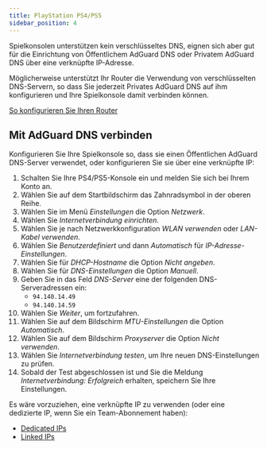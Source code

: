 ```yaml
---
title: PlayStation PS4/PS5
sidebar_position: 4
---
```


Spielkonsolen unterstützen kein verschlüsseltes DNS, eignen sich aber gut für die Einrichtung von Öffentlichem AdGuard DNS oder Privatem AdGuard DNS über eine verknüpfte IP-Adresse.

Möglicherweise unterstützt Ihr Router die Verwendung von verschlüsselten DNS-Servern, so dass Sie jederzeit Privates AdGuard DNS auf ihm konfigurieren und Ihre Spielkonsole damit verbinden können.

[So konfigurieren Sie Ihren Router](/private-dns/connect-devices/routers/routers.md)

## Mit AdGuard DNS verbinden

Konfigurieren Sie Ihre Spielkonsole so, dass sie einen Öffentlichen AdGuard DNS-Server verwendet, oder konfigurieren Sie sie über eine verknüpfte IP:

1. Schalten Sie Ihre PS4/PS5-Konsole ein und melden Sie sich bei Ihrem Konto an.
2. Wählen Sie auf dem Startbildschirm das Zahnradsymbol in der oberen Reihe.
3. Wählen Sie im Menü _Einstellungen_ die Option _Netzwerk_.
4. Wählen Sie _Internetverbindung einrichten_.
5. Wählen Sie je nach Netzwerkkonfiguration _WLAN verwenden_ oder _LAN-Kabel verwenden_.
6. Wählen Sie _Benutzerdefiniert_ und dann _Automatisch_ für _IP-Adresse-Einstellungen_.
7. Wählen Sie für _DHCP-Hostname_ die Option _Nicht angeben_.
8. Wählen Sie für _DNS-Einstellungen_ die Option _Manuell_.
9. Geben Sie in das Feld _DNS-Server_ eine der folgenden DNS-Serveradressen ein:
   - `94.140.14.49`
   - `94.140.14.59`
10. Wählen Sie _Weiter_, um fortzufahren.
11. Wählen Sie auf dem Bildschirm _MTU-Einstellungen_ die Option _Automatisch_.
12. Wählen Sie auf dem Bildschirm _Proxyserver_ die Option _Nicht verwenden_.
13. Wählen Sie _Internetverbindung testen_, um Ihre neuen DNS-Einstellungen zu prüfen.
14. Sobald der Test abgeschlossen ist und Sie die Meldung _Internetverbindung: Erfolgreich_ erhalten, speichern Sie Ihre Einstellungen.

Es wäre vorzuziehen, eine verknüpfte IP zu verwenden (oder eine dedizierte IP, wenn Sie ein Team-Abonnement haben):

- [Dedicated IPs](/private-dns/connect-devices/other-options/dedicated-ip.md)
- [Linked IPs](/private-dns/connect-devices/other-options/linked-ip.md)
